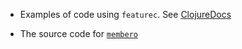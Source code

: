 * Examples of code using `featurec`. See [ClojureDocs](https://clojuredocs.org/clojure.core.logic/featurec)

* The source code for [`membero`](https://github.com/clojure/core.logic/blob/core.logic-0.8.10/src/main/clojure/clojure/core/logic.clj#L1755-L1760)
